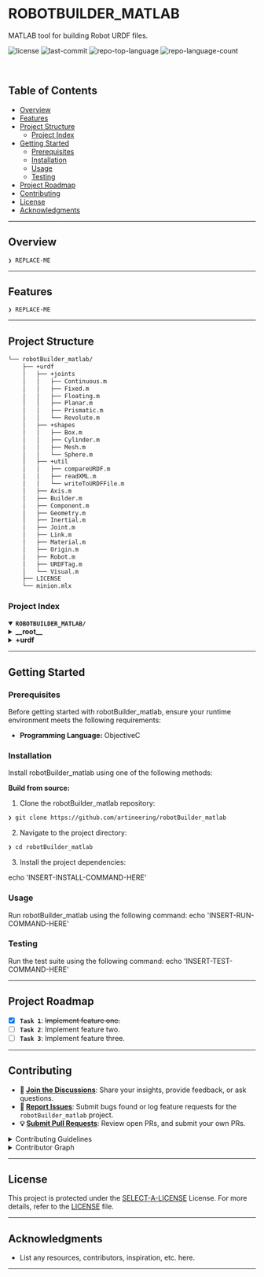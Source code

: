 <div align="left" style="position: relative;">
<h1>ROBOTBUILDER_MATLAB</h1>
<p align="left">
	MATLAB tool for building Robot URDF files.
</p>
<p align="left">
	<img src="https://img.shields.io/github/license/artineering/robotBuilder_matlab?style=default&logo=opensourceinitiative&logoColor=white&color=0080ff" alt="license">
	<img src="https://img.shields.io/github/last-commit/artineering/robotBuilder_matlab?style=default&logo=git&logoColor=white&color=0080ff" alt="last-commit">
	<img src="https://img.shields.io/github/languages/top/artineering/robotBuilder_matlab?style=default&color=0080ff" alt="repo-top-language">
	<img src="https://img.shields.io/github/languages/count/artineering/robotBuilder_matlab?style=default&color=0080ff" alt="repo-language-count">
</p>
<p align="left"><!-- default option, no dependency badges. -->
</p>
<p align="left">
	<!-- default option, no dependency badges. -->
</p>
</div>
<br clear="right">

##  Table of Contents

- [ Overview](#-overview)
- [ Features](#-features)
- [ Project Structure](#-project-structure)
  - [ Project Index](#-project-index)
- [ Getting Started](#-getting-started)
  - [ Prerequisites](#-prerequisites)
  - [ Installation](#-installation)
  - [ Usage](#-usage)
  - [ Testing](#-testing)
- [ Project Roadmap](#-project-roadmap)
- [ Contributing](#-contributing)
- [ License](#-license)
- [ Acknowledgments](#-acknowledgments)

---

##  Overview

<code>❯ REPLACE-ME</code>

---

##  Features

<code>❯ REPLACE-ME</code>

---

##  Project Structure

```sh
└── robotBuilder_matlab/
    ├── +urdf
    │   ├── +joints
    │   │   ├── Continuous.m
    │   │   ├── Fixed.m
    │   │   ├── Floating.m
    │   │   ├── Planar.m
    │   │   ├── Prismatic.m
    │   │   └── Revolute.m
    │   ├── +shapes
    │   │   ├── Box.m
    │   │   ├── Cylinder.m
    │   │   ├── Mesh.m
    │   │   └── Sphere.m
    │   ├── +util
    │   │   ├── compareURDF.m
    │   │   ├── readXML.m
    │   │   └── writeToURDFFile.m
    │   ├── Axis.m
    │   ├── Builder.m
    │   ├── Component.m
    │   ├── Geometry.m
    │   ├── Inertial.m
    │   ├── Joint.m
    │   ├── Link.m
    │   ├── Material.m
    │   ├── Origin.m
    │   ├── Robot.m
    │   ├── URDFTag.m
    │   └── Visual.m
    ├── LICENSE
    └── minion.mlx
```


###  Project Index
<details open>
	<summary><b><code>ROBOTBUILDER_MATLAB/</code></b></summary>
	<details> <!-- __root__ Submodule -->
		<summary><b>__root__</b></summary>
		<blockquote>
			<table>
			<tr>
				<td><b><a href='https://github.com/artineering/robotBuilder_matlab/blob/master/minion.mlx'>minion.mlx</a></b></td>
				<td><code>❯ REPLACE-ME</code></td>
			</tr>
			<tr>
				<td><b><a href='https://github.com/artineering/robotBuilder_matlab/blob/master/RobotBuilder_matlab.prj'>RobotBuilder_matlab.prj</a></b></td>
				<td><code>❯ REPLACE-ME</code></td>
			</tr>
			</table>
		</blockquote>
	</details>
	<details> <!-- +urdf Submodule -->
		<summary><b>+urdf</b></summary>
		<blockquote>
			<table>
			<tr>
				<td><b><a href='https://github.com/artineering/robotBuilder_matlab/blob/master/+urdf/Robot.m'>Robot.m</a></b></td>
				<td><code>❯ REPLACE-ME</code></td>
			</tr>
			<tr>
				<td><b><a href='https://github.com/artineering/robotBuilder_matlab/blob/master/+urdf/Inertial.m'>Inertial.m</a></b></td>
				<td><code>❯ REPLACE-ME</code></td>
			</tr>
			<tr>
				<td><b><a href='https://github.com/artineering/robotBuilder_matlab/blob/master/+urdf/Link.m'>Link.m</a></b></td>
				<td><code>❯ REPLACE-ME</code></td>
			</tr>
			<tr>
				<td><b><a href='https://github.com/artineering/robotBuilder_matlab/blob/master/+urdf/URDFTag.m'>URDFTag.m</a></b></td>
				<td><code>❯ REPLACE-ME</code></td>
			</tr>
			<tr>
				<td><b><a href='https://github.com/artineering/robotBuilder_matlab/blob/master/+urdf/Origin.m'>Origin.m</a></b></td>
				<td><code>❯ REPLACE-ME</code></td>
			</tr>
			<tr>
				<td><b><a href='https://github.com/artineering/robotBuilder_matlab/blob/master/+urdf/Visual.m'>Visual.m</a></b></td>
				<td><code>❯ REPLACE-ME</code></td>
			</tr>
			<tr>
				<td><b><a href='https://github.com/artineering/robotBuilder_matlab/blob/master/+urdf/Geometry.m'>Geometry.m</a></b></td>
				<td><code>❯ REPLACE-ME</code></td>
			</tr>
			<tr>
				<td><b><a href='https://github.com/artineering/robotBuilder_matlab/blob/master/+urdf/Axis.m'>Axis.m</a></b></td>
				<td><code>❯ REPLACE-ME</code></td>
			</tr>
			<tr>
				<td><b><a href='https://github.com/artineering/robotBuilder_matlab/blob/master/+urdf/Builder.m'>Builder.m</a></b></td>
				<td><code>❯ REPLACE-ME</code></td>
			</tr>
			<tr>
				<td><b><a href='https://github.com/artineering/robotBuilder_matlab/blob/master/+urdf/Component.m'>Component.m</a></b></td>
				<td><code>❯ REPLACE-ME</code></td>
			</tr>
			<tr>
				<td><b><a href='https://github.com/artineering/robotBuilder_matlab/blob/master/+urdf/Material.m'>Material.m</a></b></td>
				<td><code>❯ REPLACE-ME</code></td>
			</tr>
			<tr>
				<td><b><a href='https://github.com/artineering/robotBuilder_matlab/blob/master/+urdf/Joint.m'>Joint.m</a></b></td>
				<td><code>❯ REPLACE-ME</code></td>
			</tr>
			</table>
			<details>
				<summary><b>+util</b></summary>
				<blockquote>
					<table>
					<tr>
						<td><b><a href='https://github.com/artineering/robotBuilder_matlab/blob/master/+urdf/+util/writeToURDFFile.m'>writeToURDFFile.m</a></b></td>
						<td><code>❯ REPLACE-ME</code></td>
					</tr>
					<tr>
						<td><b><a href='https://github.com/artineering/robotBuilder_matlab/blob/master/+urdf/+util/readXML.m'>readXML.m</a></b></td>
						<td><code>❯ REPLACE-ME</code></td>
					</tr>
					<tr>
						<td><b><a href='https://github.com/artineering/robotBuilder_matlab/blob/master/+urdf/+util/compareURDF.m'>compareURDF.m</a></b></td>
						<td><code>❯ REPLACE-ME</code></td>
					</tr>
					</table>
				</blockquote>
			</details>
			<details>
				<summary><b>+shapes</b></summary>
				<blockquote>
					<table>
					<tr>
						<td><b><a href='https://github.com/artineering/robotBuilder_matlab/blob/master/+urdf/+shapes/Box.m'>Box.m</a></b></td>
						<td><code>❯ REPLACE-ME</code></td>
					</tr>
					<tr>
						<td><b><a href='https://github.com/artineering/robotBuilder_matlab/blob/master/+urdf/+shapes/Mesh.m'>Mesh.m</a></b></td>
						<td><code>❯ REPLACE-ME</code></td>
					</tr>
					<tr>
						<td><b><a href='https://github.com/artineering/robotBuilder_matlab/blob/master/+urdf/+shapes/Sphere.m'>Sphere.m</a></b></td>
						<td><code>❯ REPLACE-ME</code></td>
					</tr>
					<tr>
						<td><b><a href='https://github.com/artineering/robotBuilder_matlab/blob/master/+urdf/+shapes/Cylinder.m'>Cylinder.m</a></b></td>
						<td><code>❯ REPLACE-ME</code></td>
					</tr>
					</table>
				</blockquote>
			</details>
			<details>
				<summary><b>+joints</b></summary>
				<blockquote>
					<table>
					<tr>
						<td><b><a href='https://github.com/artineering/robotBuilder_matlab/blob/master/+urdf/+joints/Continuous.m'>Continuous.m</a></b></td>
						<td><code>❯ REPLACE-ME</code></td>
					</tr>
					<tr>
						<td><b><a href='https://github.com/artineering/robotBuilder_matlab/blob/master/+urdf/+joints/Revolute.m'>Revolute.m</a></b></td>
						<td><code>❯ REPLACE-ME</code></td>
					</tr>
					<tr>
						<td><b><a href='https://github.com/artineering/robotBuilder_matlab/blob/master/+urdf/+joints/Prismatic.m'>Prismatic.m</a></b></td>
						<td><code>❯ REPLACE-ME</code></td>
					</tr>
					<tr>
						<td><b><a href='https://github.com/artineering/robotBuilder_matlab/blob/master/+urdf/+joints/Planar.m'>Planar.m</a></b></td>
						<td><code>❯ REPLACE-ME</code></td>
					</tr>
					<tr>
						<td><b><a href='https://github.com/artineering/robotBuilder_matlab/blob/master/+urdf/+joints/Fixed.m'>Fixed.m</a></b></td>
						<td><code>❯ REPLACE-ME</code></td>
					</tr>
					<tr>
						<td><b><a href='https://github.com/artineering/robotBuilder_matlab/blob/master/+urdf/+joints/Floating.m'>Floating.m</a></b></td>
						<td><code>❯ REPLACE-ME</code></td>
					</tr>
					</table>
				</blockquote>
			</details>
		</blockquote>
	</details>
</details>

---
##  Getting Started

###  Prerequisites

Before getting started with robotBuilder_matlab, ensure your runtime environment meets the following requirements:

- **Programming Language:** ObjectiveC


###  Installation

Install robotBuilder_matlab using one of the following methods:

**Build from source:**

1. Clone the robotBuilder_matlab repository:
```sh
❯ git clone https://github.com/artineering/robotBuilder_matlab
```

2. Navigate to the project directory:
```sh
❯ cd robotBuilder_matlab
```

3. Install the project dependencies:

echo 'INSERT-INSTALL-COMMAND-HERE'



###  Usage
Run robotBuilder_matlab using the following command:
echo 'INSERT-RUN-COMMAND-HERE'

###  Testing
Run the test suite using the following command:
echo 'INSERT-TEST-COMMAND-HERE'

---
##  Project Roadmap

- [X] **`Task 1`**: <strike>Implement feature one.</strike>
- [ ] **`Task 2`**: Implement feature two.
- [ ] **`Task 3`**: Implement feature three.

---

##  Contributing

- **💬 [Join the Discussions](https://github.com/artineering/robotBuilder_matlab/discussions)**: Share your insights, provide feedback, or ask questions.
- **🐛 [Report Issues](https://github.com/artineering/robotBuilder_matlab/issues)**: Submit bugs found or log feature requests for the `robotBuilder_matlab` project.
- **💡 [Submit Pull Requests](https://github.com/artineering/robotBuilder_matlab/blob/main/CONTRIBUTING.md)**: Review open PRs, and submit your own PRs.

<details closed>
<summary>Contributing Guidelines</summary>

1. **Fork the Repository**: Start by forking the project repository to your github account.
2. **Clone Locally**: Clone the forked repository to your local machine using a git client.
   ```sh
   git clone https://github.com/artineering/robotBuilder_matlab
   ```
3. **Create a New Branch**: Always work on a new branch, giving it a descriptive name.
   ```sh
   git checkout -b new-feature-x
   ```
4. **Make Your Changes**: Develop and test your changes locally.
5. **Commit Your Changes**: Commit with a clear message describing your updates.
   ```sh
   git commit -m 'Implemented new feature x.'
   ```
6. **Push to github**: Push the changes to your forked repository.
   ```sh
   git push origin new-feature-x
   ```
7. **Submit a Pull Request**: Create a PR against the original project repository. Clearly describe the changes and their motivations.
8. **Review**: Once your PR is reviewed and approved, it will be merged into the main branch. Congratulations on your contribution!
</details>

<details closed>
<summary>Contributor Graph</summary>
<br>
<p align="left">
   <a href="https://github.com{/artineering/robotBuilder_matlab/}graphs/contributors">
      <img src="https://contrib.rocks/image?repo=artineering/robotBuilder_matlab">
   </a>
</p>
</details>

---

##  License

This project is protected under the [SELECT-A-LICENSE](https://choosealicense.com/licenses) License. For more details, refer to the [LICENSE](https://choosealicense.com/licenses/) file.

---

##  Acknowledgments

- List any resources, contributors, inspiration, etc. here.

---
